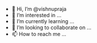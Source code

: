 - 👋 Hi, I’m @vishnupraja
- 👀 I’m interested in ...
- 🌱 I’m currently learning ...
- 💞️ I’m looking to collaborate on ...
- 📫 How to reach me ...

<!---
vishnupraja/vishnupraja is a ✨ special ✨ repository because its `README.md` (this file) appears on your GitHub profile.
You can click the Preview link to take a look at your changes.
--->
